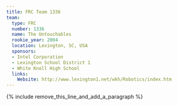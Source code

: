 ```yaml
---
title: FRC Team 1336
team:
  type: FRC
  number: 1336
  name: The Untouchables
  rookie_year: 2004
  location: Lexington, SC, USA
  sponsors:
  - Intel Corporation
  - Lexington School District 1
  - White Knoll High School
  links:
    Website: http://www.lexington1.net/wkh/Robotics/index.htm
---
```


{% include remove_this_line_and_add_a_paragraph %}